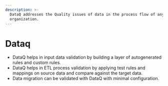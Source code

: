 ```yaml
---
description: >-
  DataQ addresses the Quality issues of data in the process flow of any
  organization.
---
```


# Dataq

* DataQ helps in input data validation by building a layer of autogenerated rules and custom rules.
* DataQ helps in ETL process validation by applying test rules and mappings on source data and compare against the target data.
* Data migration can be validated with DataQ with minimal configuration.

